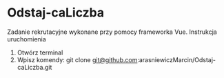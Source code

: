 # Odstaj-caLiczba
Zadanie rekrutacyjne wykonane przy pomocy frameworka Vue.
Instrukcja uruchomienia
1. Otwórz terminal
2. Wpisz komendy:
git clone git@github.com:arasniewiczMarcin/Odstaj-caLiczba.git

